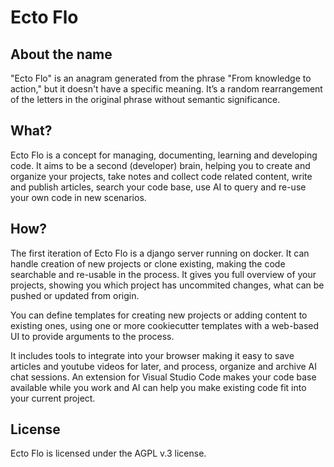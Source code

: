 # Ecto Flo

## About the name

"Ecto Flo" is an anagram generated from the phrase "From knowledge to action," but it doesn't have a specific meaning. It’s a random rearrangement of the letters in the original phrase without semantic significance.

## What?

Ecto Flo is a concept for managing, documenting, learning and developing code. It aims to be a second (developer) brain,
helping you to create and organize your projects, take notes and collect code related content, write and publish articles, search your code base, use AI to
query and re-use your own code in new scenarios. 

## How?

The first iteration of Ecto Flo is a django server running on docker. It can handle creation of new projects or clone existing, making the code searchable and re-usable in the process.
It gives you full overview of your projects, showing you which project has uncommited changes, what can be pushed or updated from origin. 

You can define templates for creating new projects or adding content to existing ones, using one or more cookiecutter templates with a web-based UI to provide arguments to the process.

It includes tools to integrate into your browser making it easy to save articles and youtube videos 
for later, and process, organize and archive AI chat sessions. An extension for Visual Studio Code makes your code base available while you work
and AI can help you make existing code fit into your current project.

## License

Ecto Flo is licensed under the AGPL v.3 license.
